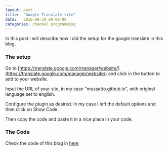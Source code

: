 ```yaml
---
layout: post
title:  "Google Translate site"
date:   2016-09-30 00:00:00
categories: channel programming
---
```


In this post I will describe how I did the setup for the google translate in this blog.

### The setup

Go to [https://translate.google.com/manager/website/](https://translate.google.com/manager/website/) and click in the button to add to your website.

Input the URL of your site, in my case "mussatto.github.io", with original language set to english.

Configure the plugin as desired. In my case I left the default options and then click on Show Code.

Then copy the code and paste it in a nice place in your code.


### The Code

Check the code of this blog in [here](https://github.com/mussatto/mussatto.github.io/blob/master/_layouts/default.html)

